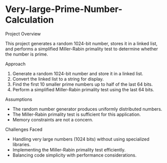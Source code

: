 # Very-large-Prime-Number-Calculation

Project Overview

This project generates a random 1024-bit number, stores it in a linked list, and performs a simplified Miller-Rabin primality test to determine whether the number is prime.

Approach

1. Generate a random 1024-bit number and store it in a linked list.
2. Convert the linked list to a string for display.
3. Find the first 10 smaller prime numbers up to half of the last 64 bits.
4. Perform a simplified Miller-Rabin primality test using the last 64 bits.

Assumptions

- The random number generator produces uniformly distributed numbers.
- The Miller-Rabin primality test is sufficient for this application.
- Memory constraints are not a concern.

Challenges Faced

- Handling very large numbers (1024 bits) without using specialized libraries.
- Implementing the Miller-Rabin primality test efficiently.
- Balancing code simplicity with performance considerations.
